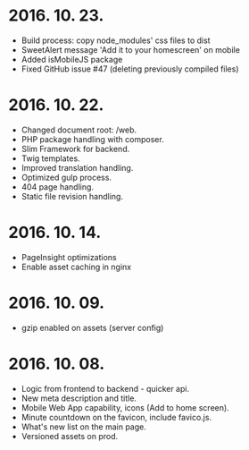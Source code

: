 # 2016. 10. 23.
* Build process: copy node_modules' css files to dist
* SweetAlert message 'Add it to your homescreen' on mobile
* Added isMobileJS package
* Fixed GitHub issue #47 (deleting previously compiled files)

# 2016. 10. 22.
* Changed document root: /web.
* PHP package handling with composer.
* Slim Framework for backend.
* Twig templates.
* Improved translation handling.
* Optimized gulp process.
* 404 page handling.
* Static file revision handling.

# 2016. 10. 14. 
* PageInsight optimizations 
* Enable asset caching in nginx

# 2016. 10. 09.
* gzip enabled on assets (server config)

# 2016. 10. 08.
* Logic from frontend to backend - quicker api.
* New meta description and title.
* Mobile Web App capability, icons (Add to home screen).
* Minute countdown on the favicon, include favico.js.
* What's new list on the main page.
* Versioned assets on prod.